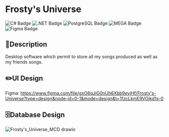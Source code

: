 # Frosty's Universe
![C# Badge](https://img.shields.io/badge/C%23-512BD4?logo=csharp&logoColor=fff&style=flat-square)
![.NET Badge](https://img.shields.io/badge/.NET-512BD4?logo=dotnet&logoColor=fff&style=flat-square)
![PostgreSQL Badge](https://img.shields.io/badge/PostgreSQL-4169E1?logo=postgresql&logoColor=fff&style=flat-square)
![MEGA Badge](https://img.shields.io/badge/MEGA-D9272E?logo=mega&logoColor=fff&style=flat-square)
![Figma Badge](https://img.shields.io/badge/Figma-F24E1E?logo=figma&logoColor=fff&style=flat-square)


## 📃Description
Desktop software which permit to store all my songs produced as well as my friends songs.

## ✏️UI Design
Figma: https://www.figma.com/file/gxO8qJiG0nUh6Xbb9evjHf/Frosty's-Universe?type=design&node-id=0-1&mode=design&t=1fzcLkmE9VOjkd1s-0

## 🗄️Database Design
![Frosty's_Universe_MCD drawio](https://github.com/user-attachments/assets/69d635a5-6630-4e3e-853e-9a3a63f4c456)

